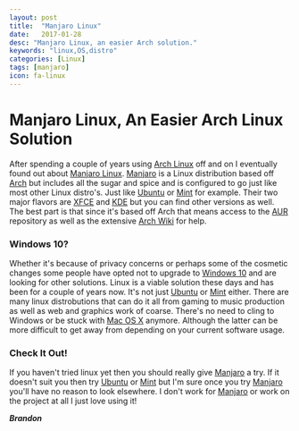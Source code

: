 ```yaml
---
layout: post
title:  "Manjaro Linux"
date:   2017-01-28
desc: "Manjaro Linux, an easier Arch solution."
keywords: "linux,OS,distro"
categories: [Linux]
tags: [manjaro]
icon: fa-linux
---
```


# Manjaro Linux, An Easier Arch Linux Solution


After spending a couple of years using [Arch Linux](https://www.archlinux.org/) off and on I eventually found out about [Manjaro Linux](https://manjaro.org/). [Manjaro](https://manjaro.org/) is a Linux distribution based off [Arch](https://www.archlinux.org/) but includes all the sugar and spice and is configured to go just like most other Linux distro's. Just like [Ubuntu](https://www.ubuntu.com/) or [Mint](https://www.linuxmint.com/) for example. Their two major flavors are [XFCE](https://www.xfce.org/) and [KDE](https://www.kde.org/) but you can find other versions as well. The best part is that since it's based off Arch that means access to the [AUR](https://aur.archlinux.org/) repository as well as the extensive [Arch Wiki](https://wiki.archlinux.org/) for help.

### Windows 10?


Whether it's because of privacy concerns or perhaps some of the cosmetic changes some people have opted not to upgrade to [Windows 10](https://www.microsoft.com/en-us/windows/get-windows-10) and are looking for other solutions. Linux is a viable solution these days and has been for a couple of years now. It's not just [Ubuntu](https://www.ubuntu.com/) or [Mint](https://www.linuxmint.com/) either. There are many linux distrobutions that can do it all from gaming to music production as well as web and graphics work of coarse. There's no need to cling to Windows or be stuck with [Mac OS X](http://www.apple.com/macos/sierra/) anymore. Although the latter can be more difficult to get away from depending on your current software usage.

### Check It Out!


If you haven't tried linux yet then you should really give [Manjaro](https://manjaro.org/) a try. If it doesn't suit you then try [Ubuntu](https://www.ubuntu.com/) or [Mint](https://www.linuxmint.com/) but I'm sure once you try [Manjaro](https://manjaro.org/) you'll have no reason to look elsewhere. I don't work for [Manjaro](https://manjaro.org/) or work on the project at all I just love using it!

**_Brandon_**
